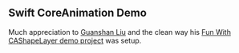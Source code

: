 ## Swift CoreAnimation Demo

Much appreciation to [Guanshan Liu](http://jamesonquave.com/blog/author/guanshanliu/) and the clean way his [Fun With CAShapeLayer demo project](http://jamesonquave.com/blog/fun-with-cashapelayer/) was setup.

